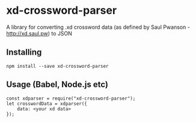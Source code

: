 # xd-crossword-parser
A library for converting .xd crossword data (as defined by Saul Pwanson - http://xd.saul.pw) to JSON

## Installing

```
npm install --save xd-crossword-parser
```

## Usage (Babel, Node.js etc)

```
const xdparser = require("xd-crossword-parser");
let crosswordData = xdparser({
    data: <your xd data>
});
```
